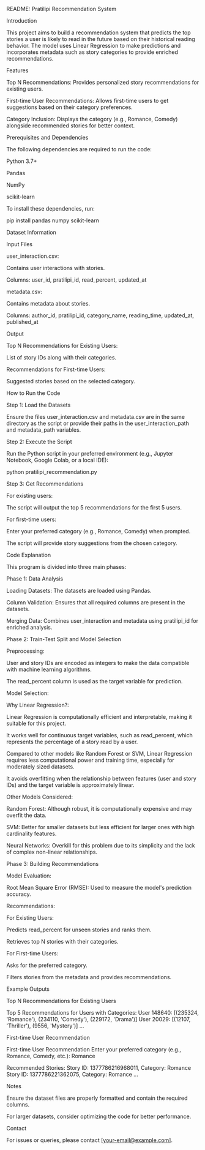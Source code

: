 README: Pratilipi Recommendation System

Introduction

This project aims to build a recommendation system that predicts the top stories a user is likely to read in the future based on their historical reading behavior. The model uses Linear Regression to make predictions and incorporates metadata such as story categories to provide enriched recommendations.

Features

Top N Recommendations: Provides personalized story recommendations for existing users.

First-time User Recommendations: Allows first-time users to get suggestions based on their category preferences.

Category Inclusion: Displays the category (e.g., Romance, Comedy) alongside recommended stories for better context.

Prerequisites and Dependencies

The following dependencies are required to run the code:

Python 3.7+

Pandas

NumPy

scikit-learn

To install these dependencies, run:

pip install pandas numpy scikit-learn

Dataset Information

Input Files

user_interaction.csv:

Contains user interactions with stories.

Columns: user_id, pratilipi_id, read_percent, updated_at

metadata.csv:

Contains metadata about stories.

Columns: author_id, pratilipi_id, category_name, reading_time, updated_at, published_at

Output

Top N Recommendations for Existing Users:

List of story IDs along with their categories.

Recommendations for First-time Users:

Suggested stories based on the selected category.

How to Run the Code

Step 1: Load the Datasets

Ensure the files user_interaction.csv and metadata.csv are in the same directory as the script or provide their paths in the user_interaction_path and metadata_path variables.

Step 2: Execute the Script

Run the Python script in your preferred environment (e.g., Jupyter Notebook, Google Colab, or a local IDE):

python pratilipi_recommendation.py

Step 3: Get Recommendations

For existing users:

The script will output the top 5 recommendations for the first 5 users.

For first-time users:

Enter your preferred category (e.g., Romance, Comedy) when prompted.

The script will provide story suggestions from the chosen category.

Code Explanation

This program is divided into three main phases:

Phase 1: Data Analysis

Loading Datasets:
The datasets are loaded using Pandas.

Column Validation:
Ensures that all required columns are present in the datasets.

Merging Data:
Combines user_interaction and metadata using pratilipi_id for enriched analysis.

Phase 2: Train-Test Split and Model Selection

Preprocessing:

User and story IDs are encoded as integers to make the data compatible with machine learning algorithms.

The read_percent column is used as the target variable for prediction.

Model Selection:

Why Linear Regression?:

Linear Regression is computationally efficient and interpretable, making it suitable for this project.

It works well for continuous target variables, such as read_percent, which represents the percentage of a story read by a user.

Compared to other models like Random Forest or SVM, Linear Regression requires less computational power and training time, especially for moderately sized datasets.

It avoids overfitting when the relationship between features (user and story IDs) and the target variable is approximately linear.

Other Models Considered:

Random Forest: Although robust, it is computationally expensive and may overfit the data.

SVM: Better for smaller datasets but less efficient for larger ones with high cardinality features.

Neural Networks: Overkill for this problem due to its simplicity and the lack of complex non-linear relationships.

Phase 3: Building Recommendations

Model Evaluation:

Root Mean Square Error (RMSE):
Used to measure the model's prediction accuracy.

Recommendations:

For Existing Users:

Predicts read_percent for unseen stories and ranks them.

Retrieves top N stories with their categories.

For First-time Users:

Asks for the preferred category.

Filters stories from the metadata and provides recommendations.

Example Outputs

Top N Recommendations for Existing Users

Top 5 Recommendations for Users with Categories:
User 148640: [(235324, 'Romance'), (234110, 'Comedy'), (229172, 'Drama')]
User 20029: [(12107, 'Thriller'), (9556, 'Mystery')]
...

First-time User Recommendation

First-time User Recommendation
Enter your preferred category (e.g., Romance, Comedy, etc.): Romance

Recommended Stories:
Story ID: 1377786216968011, Category: Romance
Story ID: 1377786221362075, Category: Romance
...

Notes

Ensure the dataset files are properly formatted and contain the required columns.

For larger datasets, consider optimizing the code for better performance.

Contact

For issues or queries, please contact [your-email@example.com].

